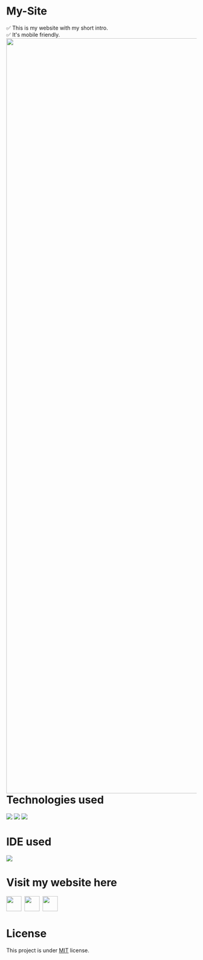 # My-Site
✅ This is my website with my short intro.<br/>
✅ It's mobile friendly.
<img align="left" width="2000px" src="https://github.com/ValentineFernandes/ValentineFernandes/blob/main/Portfolio/img3.jpg" />

# Technologies used
<img src="https://img.shields.io/badge/HTML5-FF3300?style=for-the-badge&logo=html5&logoColor=white">
<img src="https://img.shields.io/badge/CSS3-0066FF?style=for-the-badge&logo=css3&logoColor=white">
<img src="https://img.shields.io/badge/Bootstrap-993399?style=for-the-badge&logo=bootstrap&logoColor=white">

# IDE used
<img src="https://img.shields.io/badge/Notepad++-90E59A.svg?style=for-the-badge&logo=notepad%2B%2B&logoColor=black">

# Visit my website here
<a href="https://valentinefernandes.github.io/My-Site/">
<img width="40" height="40" src="https://github.com/ValentineFernandes/ValentineFernandes/blob/main/Portfolio/github.png"></a>
&nbsp;<a href="https://mysiteapp.netlify.app"><img width="40" height="40" src="https://github.com/ValentineFernandes/ValentineFernandes/blob/main/Portfolio/netlify.jpg"></a> 
&nbsp;<a href="https://my-site-ten-delta.vercel.app/"><img width="40" height="40" src="https://github.com/ValentineFernandes/ValentineFernandes/blob/main/Portfolio/vercel.png"></a> 

# License
This project is under <a href="https://github.com/ValentineFernandes/My-Site/blob/main/LICENSE">MIT</a> license.
 
